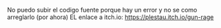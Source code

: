 No puedo subir el codigo fuente porque hay un error y no se como arreglarlo (por ahora)
EL enlace a itch.io: https://plestau.itch.io/gun-rage
